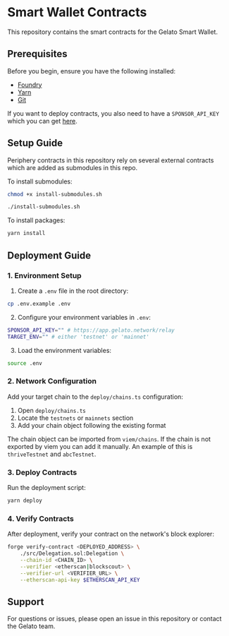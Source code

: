 # Smart Wallet Contracts

This repository contains the smart contracts for the Gelato Smart Wallet.

## Prerequisites

Before you begin, ensure you have the following installed:

- [Foundry](https://book.getfoundry.sh/getting-started/installation)
- [Yarn](https://classic.yarnpkg.com/lang/en/docs/install/#mac-stable)
- [Git](https://git-scm.com/downloads)

If you want to deploy contracts, you also need to have a `SPONSOR_API_KEY` which you can get [here](https://app.gelato.network/relay).

## Setup Guide

Periphery contracts in this repository rely on several external contracts which are added as submodules in this repo.

To install submodules:

```bash
chmod +x install-submodules.sh

./install-submodules.sh
```

To install packages:
```bash
yarn install
```


## Deployment Guide

### 1. Environment Setup

1. Create a `.env` file in the root directory:

```bash
cp .env.example .env
```

2. Configure your environment variables in `.env`:

```bash
SPONSOR_API_KEY="" # https://app.gelato.network/relay
TARGET_ENV="" # either 'testnet' or 'mainnet'
```

3. Load the environment variables:

```bash
source .env
```

### 2. Network Configuration

Add your target chain to the `deploy/chains.ts` configuration:

1. Open `deploy/chains.ts`
2. Locate the `testnets` or `mainnets` section
3. Add your chain object following the existing format

The chain object can be imported from `viem/chains`. If the chain is not exported by viem you can add it manually. An example of this is `thriveTestnet` and `abcTestnet`.

### 3. Deploy Contracts

Run the deployment script:

```bash
yarn deploy
```

### 4. Verify Contracts

After deployment, verify your contract on the network's block explorer:

```bash
forge verify-contract <DEPLOYED_ADDRESS> \
    ./src/Delegation.sol:Delegation \
    --chain-id <CHAIN_ID> \
    --verifier <etherscan|blockscout> \
    --verifier-url <VERIFIER_URL> \
    --etherscan-api-key $ETHERSCAN_API_KEY
```

## Support

For questions or issues, please open an issue in this repository or contact the Gelato team.
